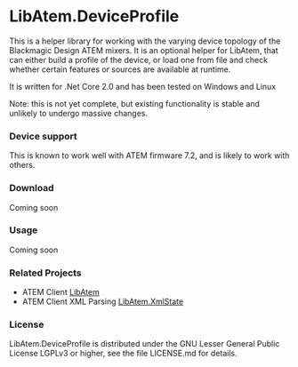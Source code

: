 # LibAtem.DeviceProfile

This is a helper library for working with the varying device topology of the Blackmagic Design ATEM mixers. 
It is an optional helper for LibAtem, that can either build a profile of the device, or load one from file and check whether certain features or sources are available at runtime.

It is written for .Net Core 2.0 and has been tested on Windows and Linux

Note: this is not yet complete, but existing functionality is stable and unlikely to undergo massive changes.

### Device support
This is known to work well with ATEM firmware 7.2, and is likely to work with others.

### Download
Coming soon

### Usage
Coming soon

### Related Projects
* ATEM Client [LibAtem](https://github.com/LibAtem/LibAtem)
* ATEM Client XML Parsing [LibAtem.XmlState](https://github.com/LibAtem/LibAtem.XmlState)

### License

LibAtem.DeviceProfile is distributed under the GNU Lesser General Public License LGPLv3 or higher, see the file LICENSE.md for details.


